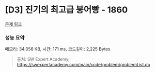 # [D3] 진기의 최고급 붕어빵 - 1860 

[문제 링크](https://swexpertacademy.com/main/code/problem/problemDetail.do?contestProbId=AV5LsaaqDzYDFAXc) 

### 성능 요약

메모리: 34,056 KB, 시간: 171 ms, 코드길이: 2,225 Bytes



> 출처: SW Expert Academy, https://swexpertacademy.com/main/code/problem/problemList.do